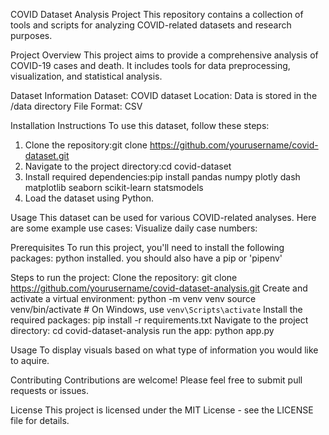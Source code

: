 COVID Dataset Analysis Project
This repository contains a collection of tools and scripts for analyzing COVID-related datasets and research purposes.

Project Overview
This project aims to provide a comprehensive analysis of COVID-19 cases and death. It includes tools for data preprocessing, visualization, and statistical analysis.

Dataset Information
Dataset: COVID dataset 
Location: Data is stored in the /data directory
File Format: CSV

Installation Instructions
To use this dataset, follow these steps:
1. Clone the repository:git clone https://github.com/yourusername/covid-dataset.git
2. Navigate to the project directory:cd covid-dataset
3. Install required dependencies:pip install pandas numpy plotly dash matplotlib seaborn scikit-learn statsmodels
4. Load the dataset using Python.

Usage
This dataset can be used for various COVID-related analyses. Here are some example use cases:
Visualize daily case numbers:


Prerequisites
To run this project, you'll need to install the following packages:
python installed.
you should also have a pip or 'pipenv'

Steps to run the project:
Clone the repository:
git clone https://github.com/yourusername/covid-dataset-analysis.git
Create and activate a virtual environment:
python -m venv venv
source venv/bin/activate  # On Windows, use `venv\Scripts\activate`
Install the required packages:
pip install -r requirements.txt
Navigate to the project directory:
cd covid-dataset-analysis
run the app:
python app.py

Usage
To display visuals based on what type of information you would like to aquire.

Contributing
Contributions are welcome! Please feel free to submit pull requests or issues.

License
This project is licensed under the MIT License - see the LICENSE file for details.
